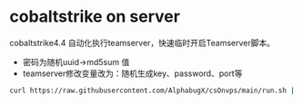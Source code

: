 # cobaltstrike on server
cobaltstrike4.4 自动化执行teamserver，快速临时开启Teamserver脚本。

- 密码为随机uuid->md5sum 值
- teamserver修改变量改为：随机生成key、password、port等
```bash
curl https://raw.githubusercontent.com/AlphabugX/csOnvps/main/run.sh | bash
```
